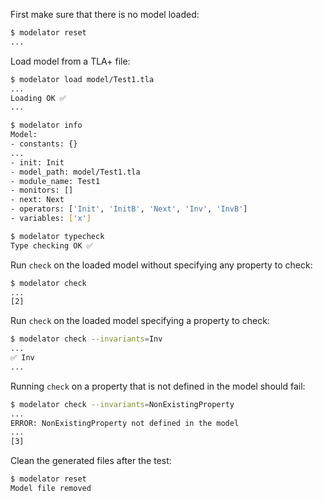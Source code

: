 First make sure that there is no model loaded:

```sh
$ modelator reset
...
```

Load model from a TLA+ file:

```sh
$ modelator load model/Test1.tla
...
Loading OK ✅
...
```

```sh
$ modelator info
Model:
- constants: {}
...
- init: Init
- model_path: model/Test1.tla
- module_name: Test1
- monitors: []
- next: Next
- operators: ['Init', 'InitB', 'Next', 'Inv', 'InvB']
- variables: ['x']
```

```sh
$ modelator typecheck
Type checking OK ✅
```

Run `check` on the loaded model without specifying any property to check:

```sh
$ modelator check
...
[2]
```

Run `check` on the loaded model specifying a property to check:

```sh
$ modelator check --invariants=Inv
...
✅ Inv
...
```

Running `check` on a property that is not defined in the model should fail:

```sh
$ modelator check --invariants=NonExistingProperty
...
ERROR: NonExistingProperty not defined in the model
...
[3]
```

Clean the generated files after the test:

```sh
$ modelator reset
Model file removed
```
